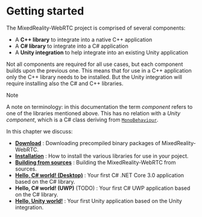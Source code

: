 # Getting started

The MixedReality-WebRTC project is comprised of several components:

- A **C++ library** to integrate into a native C++ application
- A **C# library** to integrate into a C# application
- A **Unity integration** to help integrate into an existing Unity application

Not all components are required for all use cases, but each component builds upon the previous one. This means that for use in a C++ application only the C++ library needs to be installed. But the Unity integration will require installing also the C# and C++ libraries.

> [!Note]
> A note on terminology: in this documentation the term _component_ refers to one of the libraries mentioned above. This has no relation with a _Unity component_, which is a C# class deriving from [`MonoBehaviour`](https://docs.unity3d.com/ScriptReference/MonoBehaviour.html).

In this chapter we discuss:
- [**Download**](download.md) : Downloading precompiled binary packages of MixedReality-WebRTC.
- [**Installation**](installation.md) : How to install the various libraries for use in your poject.
- [**Building from sources**](building.md) : Building the MixedReality-WebRTC from sources.
- [**Hello, C# world! (Desktop)**](cs/helloworld-cs-core3.md) : Your first C# .NET Core 3.0 application based on the C# library.
- **Hello, C# world! (UWP)** (TODO) : Your first C# UWP application based on the C# library.
- [**Hello, Unity world!**](helloworld-unity.md) : Your first Unity application based on the Unity integration.
